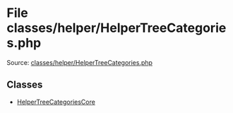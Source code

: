 File classes/helper/HelperTreeCategories.php
=========
Source: [classes/helper/HelperTreeCategories.php](https://github.com/PrestaShop/PrestaShop/blob/1.6.1.1/classes/helper/HelperTreeCategories.php)


Classes
-------

* [HelperTreeCategoriesCore](class.HelperTreeCategoriesCore)

